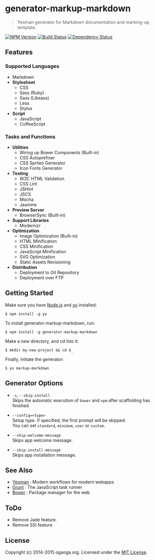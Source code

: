 # generator-markup-markdown

> Yeoman generator for Markdown documentation and marking-up template.

[![NPM Version][npm-image]][npm-url]
[![Build Status][travis-image]][travis-url]
[![Dependency Status][deps-image]][deps-url]

## Features

### Supported Languages
* Markdown
* **Stylesheet**
  * CSS
  * Sass (Ruby)
  * Sass (Libsass)
  * Less
  * Stylus
* **Script**
  * JavaScript
  * CoffeeScript

### Tasks and Functions
* **Utilities**
  * Wiring up Bower Components (Built-in)
  * CSS Autoprefixer
  * CSS Sprites Generator
  * Icon Fonts Generator
* **Testing**
  * W3C HTML Validation
  * CSS Lint
  * JSHint
  * JSCS
  * Mocha
  * Jasmine
* **Preview Server**
  * BrowserSync (Built-in)
* **Support Libraries**
  * Modernizr
* **Optimization**
  * Image Optimization (Built-in)
  * HTML Minification
  * CSS Minification
  * JavaScript Minification
  * SVG Optimization
  * Static Assets Revisioning
* **Distribution**
  * Deployment to Git Repository
  * Deployment over FTP

## Getting Started
Make sure you have [Node.js](http://nodejs.org/) and [yo](https://github.com/yeoman/yo) installed:

```shell
$ npm install -g yo
```

To install generator-markup-markdown, run:

```shell
$ npm install -g generator-markup-markdown
```

Make a new directory, and cd into it:

```shell
$ mkdir my-new-project && cd $_
```

Finally, initiate the generator:

```shell
$ yo markup-markdown
```

## Generator Options
* `-s`, `--skip-install`  
  Skips the automatic execution of `bower` and `npm` after scaffolding has finished.

* `--config=<type>`  
  Setup type. If specified, the first prompt will be skipped.  
  You can set `standard`, `minimum`, `user` or `custom`.

* `--skip-welcome-message`  
  Skips app welcome message.

* `--skip-install-message`  
  Skips app installation message.

## See Also
* [Yeoman](http://yeoman.io/) : Modern workflows for modern webapps
* [Grunt](http://gruntjs.com/) : The JavaScript task runner
* [Bower](http://bower.io/) : Package manager for the web

## ToDo

* Remove Jade feature.
* Remove SSI feature.

## License
Copyright (c) 2014-2015 ogaoga.org. Licensed under the [MIT License](LICENSE).

[npm-image]: https://img.shields.io/npm/v/generator-markup-markdown.svg?style=flat
[npm-url]: https://www.npmjs.com/package/generator-markup-markdown
[travis-image]: https://img.shields.io/travis/rakuten-frontend/generator-markup-markdown/master.svg?style=flat
[travis-url]: https://travis-ci.org/rakuten-frontend/generator-markup-markdown
[deps-image]: http://img.shields.io/david/rakuten-frontend/generator-markup-markdown.svg?style=flat
[deps-url]: https://david-dm.org/rakuten-frontend/generator-markup-markdown

